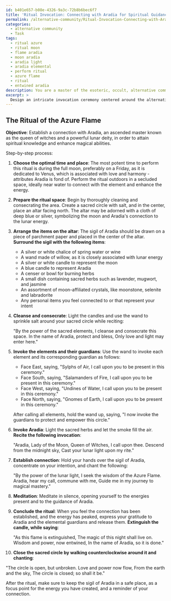 ```yaml
---
id: b401e657-b08e-4326-9a3c-72b8b6bec6f7
title: 'Ritual Invocation: Connecting with Aradia for Spiritual Guidance'
permalink: /alternative-community/Ritual-Invocation-Connecting-with-Aradia-for-Spiritual-Guidance/
categories:
  - alternative community
  - Task
tags:
  - ritual azure
  - ritual moon
  - flame aradia
  - moon aradia
  - aradia light
  - aradia elemental
  - perform ritual
  - azure flame
  - ritual
  - entwined aradia
description: You are a master of the esoteric, occult, alternative community, you complete tasks to the absolute best of your ability, no matter if you think you were not trained to do the task specifically, you will attempt to do it anyways, since you have performed the tasks you are given with great mastery, accuracy, and deep understanding of what is requested. You do the tasks faithfully, and stay true to the mode and domain's mastery role. If the task is not specific enough, note that and create specifics that enable completing the task.
excerpt: > 
  Design an intricate invocation ceremony centered around the alternative community, focused on establishing a connection with a specific deity, elemental, or ascended master. The ritual should include a detailed step-by-step process, integrating the use of specialized tools, such as crystals, candles, sacred herbs, and sigils. Consider incorporating specific incantations, chants, or sacred texts that align with the chosen deity or ascended master. Additionally, detail the optimal lunar phase, planetary alignments, or the significance of certain days favored by the selected deity, to enhance the strength and effectiveness of the ritual.
---
```


## The Ritual of the Azure Flame

**Objective**: Establish a connection with Aradia, an ascended master known as the queen of witches and a powerful lunar deity, in order to attain spiritual knowledge and enhance magical abilities.

Step-by-step process:

1. **Choose the optimal time and place**: The most potent time to perform this ritual is during the full moon, preferably on a Friday, as it is dedicated to Venus, which is associated with love and harmony - attributes Aradia is fond of. Perform the ritual outdoors in a secluded space, ideally near water to connect with the element and enhance the energy.

2. **Prepare the ritual space**: Begin by thoroughly cleaning and consecrating the area. Create a sacred circle with salt, and in the center, place an altar facing north. The altar may be adorned with a cloth of deep blue or silver, symbolizing the moon and Aradia's connection to the lunar energy.

3. **Arrange the items on the altar**: The sigil of Aradia should be drawn on a piece of parchment paper and placed in the center of the altar. **Surround the sigil with the following items**:

   - A silver or white chalice of spring water or wine
   - A wand made of willow, as it is closely associated with lunar energy
   - A silver or white candle to represent the moon
   - A blue candle to represent Aradia
   - A censer or bowl for burning herbs
   - A small dish containing sacred herbs such as lavender, mugwort, and jasmine
   - An assortment of moon-affiliated crystals, like moonstone, selenite and labradorite
   - Any personal items you feel connected to or that represent your intent

4. **Cleanse and consecrate**: Light the candles and use the wand to sprinkle salt around your sacred circle while reciting:

   "By the power of the sacred elements,
    I cleanse and consecrate this space.
    In the name of Aradia, protect and bless,
    Only love and light may enter here."

5. **Invoke the elements and their guardians**: Use the wand to invoke each element and its corresponding guardian as follows:

   - Face East, saying, "Sylphs of Air, I call upon you to be present in this ceremony."
   - Face South, saying, "Salamanders of Fire, I call upon you to be present in this ceremony."
   - Face West, saying, "Undines of Water, I call upon you to be present in this ceremony."
   - Face North, saying, "Gnomes of Earth, I call upon you to be present in this ceremony."
   
   After calling all elements, hold the wand up, saying, "I now invoke the guardians to protect and empower this circle."

6. **Invoke Aradia**: Light the sacred herbs and let the smoke fill the air. **Recite the following invocation**:

   "Aradia, Lady of the Moon,
    Queen of Witches, I call upon thee.
    Descend from the midnight sky,
    Cast your lunar light upon my rite."

7. **Establish connection**: Hold your hands over the sigil of Aradia, concentrate on your intention, and chant the following:

   "By the power of the lunar light,
    I seek the wisdom of the Azure Flame.
    Aradia, hear my call, commune with me,
    Guide me in my journey to magical mastery."

8. **Meditation**: Meditate in silence, opening yourself to the energies present and to the guidance of Aradia.

9. **Conclude the ritual**: When you feel the connection has been established, and the energy has peaked, express your gratitude to Aradia and the elemental guardians and release them. **Extinguish the candle, while saying**:

   "As this flame is extinguished,
    The magic of this night shall live on.
    Wisdom and power, now entwined,
    In the name of Aradia, so it is done."

10. **Close the sacred circle by walking counterclockwise around it and chanting**:

   "The circle is open, but unbroken.
    Love and power now flow,
    From the earth and the sky,
    The circle is closed; so shall it be."

After the ritual, make sure to keep the sigil of Aradia in a safe place, as a focus point for the energy you have created, and a reminder of your connection.
